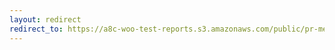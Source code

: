 ```yaml
---
layout: redirect
redirect_to: https://a8c-woo-test-reports.s3.amazonaws.com/public/pr-merge/43428/e2e/index.html
---
```

